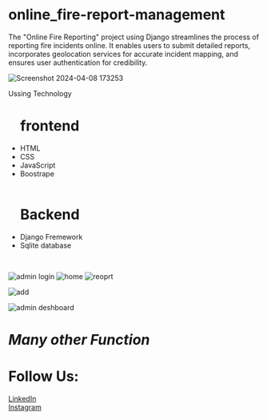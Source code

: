 # <h1>online_fire-report-management</h1>
The "Online Fire Reporting" project using Django streamlines the process of reporting fire incidents online. It enables users to submit detailed reports, incorporates geolocation services for accurate incident mapping, and ensures user authentication for credibility.

![Screenshot 2024-04-08 173253](https://github.com/surajbhan93/online_fire-report-management/assets/114743961/9355b619-392e-4fc8-9d2b-6820a300d63d)


<p>Ussing Technology</p>
<ul class="item1"> 
    <h1>frontend</h1> 
    <li>HTML </li> 
    <li>CSS </li> 
    <li>JavaScript </li> 
     <li>Boostrape</li> 
    <br>
    
</ul>
<ul class="item1"> 
    <h1>Backend </h1> 
    <li> Django Fremework</li> 
    <li>Sqlite database</li> 
     
</ul>
<br>

![admin login](https://user-images.githubusercontent.com/114743961/229755601-35adccaa-bf80-497a-adf2-8ebf0fff495f.jpg)
![home](https://user-images.githubusercontent.com/114743961/229755628-d823316c-32ea-4052-8d19-c53f9386d2b2.jpg)
![reoprt](https://user-images.githubusercontent.com/114743961/229755651-650f07d7-0b7a-44ce-b7f0-35a2f982ad0e.jpg)

![add](https://user-images.githubusercontent.com/114743961/229755533-eba0cdd8-21d6-4cb9-a6a2-50b7f21ccdab.jpg)

![admin deshboard](https://user-images.githubusercontent.com/114743961/229755570-d632c01f-6fab-485a-969c-90fa2c98f96a.jpg)

<h1><i>Many other Function</i></h1>

<h1>Follow Us:</h1>
<a href="[https://www.linkedin.com/your-profile](https://www.linkedin.com/in/surajbhan93/)" target="_blank">LinkedIn</a><br>
<a href="[https://www.instagram.com/your-profil](https://www.instagram.com/easyalgo1.0/?next=%2F)" target="_blank">Instagram</a>


